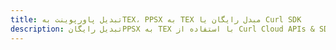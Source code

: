 ---title: تبدیل پاورپوینت بهTEX، PPSX به TEX مبدل رایگان یا Curl SDKdescription: تبدیل رایگانPPSX به TEX با استفاده از Curl Cloud APIs & SDK. همچنین اسناد Microsoft PowerPoint را در Cloud ایجاد، ویرایش و رندر کنید.---
